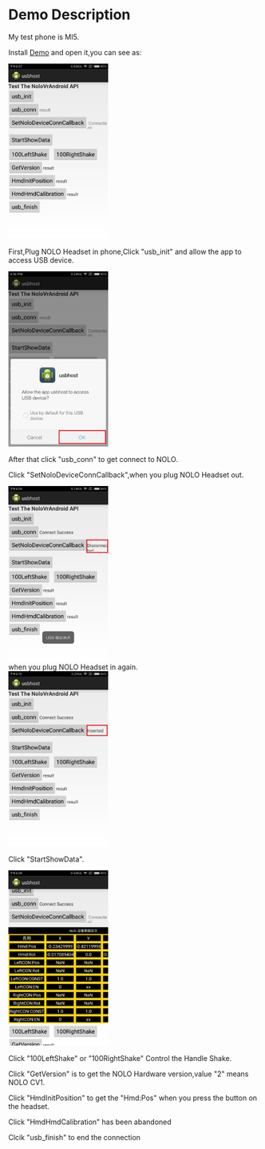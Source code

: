 # Demo Description
My test phone is MI5.  

Install [Demo](./Android_SDK_Demo_170518.apk) and open it,you can see as:
<div ><img width = 200 height = 350 src="./Pic/ui.jpg"></div> 

First,Plug NOLO Headset in phone,Click "usb_init"  and allow the app to access USB device.
<div ><img width = 200 height = 350 src="./Pic/usbconnect.jpg"></div>

After that click "usb_conn" to get connect to NOLO.
  
Click "SetNoloDeviceConnCallback",when you plug NOLO Headset out.
<div ><img width = 200 height = 350 src="./Pic/disconnectdevice.jpg"></div>
when you plug NOLO Headset in again.
<div ><img width = 200 height = 350 src="./Pic/insertdevice.jpg"></div>

Click "StartShowData".
<div ><img width = 200 height = 350 src="./Pic/data.jpg"></div>

Click "100LeftShake" or "100RightShake" Control the Handle Shake.  

Click "GetVersion" is to get the NOLO Hardware version,value "2" means NOLO CV1.  

Click "HmdInitPosition" to get the "Hmd:Pos" when you press the button on the headset.  

Click "HmdHmdCalibration" has been abandoned  

Clcik "usb_finish" to end the connection